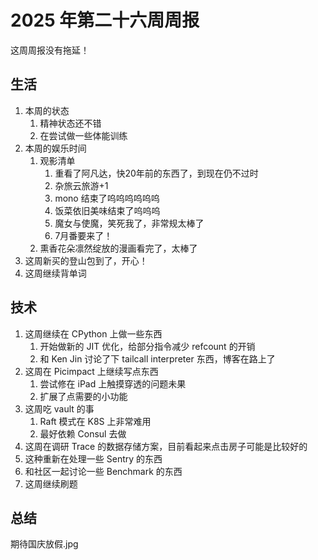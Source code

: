 # 2025 年第二十六周周报

这周周报没有拖延！

## 生活

1. 本周的状态
    1. 精神状态还不错
    2. 在尝试做一些体能训练
2. 本周的娱乐时间
    1. 观影清单
        1. 重看了阿凡达，快20年前的东西了，到现在仍不过时
        2. 杂旅云旅游+1
        3. mono 结束了呜呜呜呜呜呜
        4. 饭菜依旧美味结束了呜呜呜
        5. 魔女与使魔，笑死我了，非常规太棒了
        6. 7月番要来了！
    2. 熏香花朵凛然绽放的漫画看完了，太棒了
3. 这周新买的登山包到了，开心！
4. 这周继续背单词

## 技术

1. 这周继续在 CPython 上做一些东西
    1. 开始做新的 JIT 优化，给部分指令减少 refcount 的开销
    2. 和 Ken Jin 讨论了下 tailcall interpreter 东西，博客在路上了
2. 这周在 Picimpact 上继续写点东西
    1. 尝试修在 iPad 上触摸穿透的问题未果
    2. 扩展了点需要的小功能
3. 这周吃 vault 的事
    1. Raft 模式在 K8S 上非常难用
    2. 最好依赖 Consul 去做
4. 这周在调研 Trace 的数据存储方案，目前看起来点击房子可能是比较好的
5. 这种重新在处理一些 Sentry 的东西
6. 和社区一起讨论一些 Benchmark 的东西
7. 这周继续刷题

## 总结

期待国庆放假.jpg
